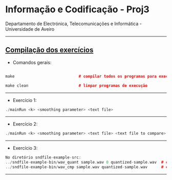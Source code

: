 # Informação e Codificação - Proj3


 Departamento de Electrónica, Telecomunicações e Informática - Universidade de Aveiro

 ---

## [Compilação dos exercícios](README.md)


- Comandos gerais:
```c++

make                            # compilar todos os programas para execução

make clean                      # limpar programas de execução

```
---
- Exercício 1:
```c++
./mainRun <k> <smoothing parameter> <text file>

```
---

- Exercício 2:
```c++
./mainRun <k> <smoothing parameter> <text file> <text file to compare>

```
---

- Exercício 3:

```c++
No diretório sndfile-example-src:
../sndfile-example-bin/wav_quant sample.wav 0 quantized-sample.wav  # criar ficheiro quantizado
../sndfile-example-bin/wav_cmp sample.wav quantized-sample.wav      # comparar ficheiro original com o ficheiro quantizado
```
---
